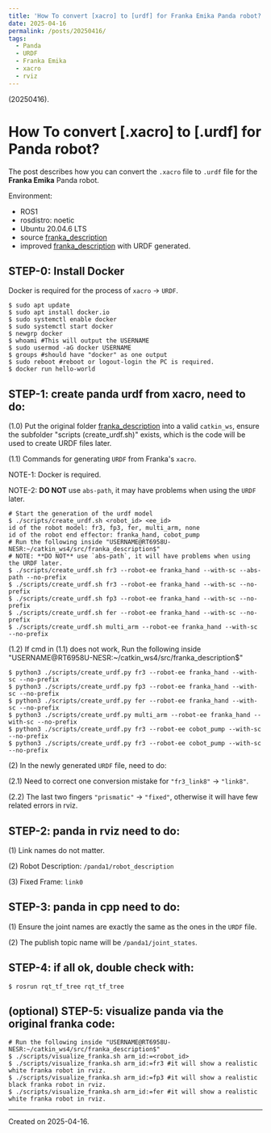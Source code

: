 ```yaml
---
title: 'How To convert [xacro] to [urdf] for Franka Emika Panda robot?'
date: 2025-04-16
permalink: /posts/20250416/
tags:
  - Panda
  - URDF
  - Franka Emika
  - xacro
  - rviz
---
```


(20250416).

# How To convert [.xacro] to [.urdf] for Panda robot?

The post describes how you can convert the `.xacro` file to `.urdf` file for the **Franka Emika** Panda robot.

Environment:

- ROS1
- rosdistro: noetic
- Ubuntu 20.04.6 LTS
- source [franka_description](https://github.com/frankaemika/franka_description)
- improved [franka_description](https://github.com/teng4/franka_description) with URDF generated.



## STEP-0: Install Docker

Docker is required for the process of `xacro` -> `URDF`.

```
$ sudo apt update
$ sudo apt install docker.io
$ sudo systemctl enable docker
$ sudo systemctl start docker
$ newgrp docker
$ whoami #This will output the USERNAME
$ sudo usermod -aG docker USERNAME
$ groups #should have "docker" as one output
$ sudo reboot #reboot or logout-login the PC is required.
$ docker run hello-world
```


## STEP-1: create panda urdf from xacro, need to do:

(1.0) Put the original folder [franka_description](https://github.com/frankaemika/franka_description) into a valid `catkin_ws`, ensure the subfolder "scripts (create_urdf.sh)" exists, which is the code will be used to create URDF files later.

(1.1) Commands for generating `URDF` from Franka's `xacro`.

NOTE-1: Docker is required.

NOTE-2: **DO NOT** use `abs-path`, it may have problems when using the `URDF` later.

```
# Start the generation of the urdf model
$ ./scripts/create_urdf.sh <robot_id> <ee_id>
id of the robot model: fr3, fp3, fer, multi_arm, none
id of the robot end effector: franka_hand, cobot_pump
# Run the following inside "USERNAME@RT6958U-NESR:~/catkin_ws4/src/franka_description$"
# NOTE: **DO NOT** use `abs-path`, it will have problems when using the URDF later.
$ ./scripts/create_urdf.sh fr3 --robot-ee franka_hand --with-sc --abs-path --no-prefix 
$ ./scripts/create_urdf.sh fr3 --robot-ee franka_hand --with-sc --no-prefix
$ ./scripts/create_urdf.sh fp3 --robot-ee franka_hand --with-sc --no-prefix
$ ./scripts/create_urdf.sh fer --robot-ee franka_hand --with-sc --no-prefix
$ ./scripts/create_urdf.sh multi_arm --robot-ee franka_hand --with-sc --no-prefix
```

(1.2) If cmd in (1.1) does not work, Run the following inside "USERNAME@RT6958U-NESR:~/catkin_ws4/src/franka_description$"

```
$ python3 ./scripts/create_urdf.py fr3 --robot-ee franka_hand --with-sc --no-prefix
$ python3 ./scripts/create_urdf.py fp3 --robot-ee franka_hand --with-sc --no-prefix
$ python3 ./scripts/create_urdf.py fer --robot-ee franka_hand --with-sc --no-prefix
$ python3 ./scripts/create_urdf.py multi_arm --robot-ee franka_hand --with-sc --no-prefix
$ python3 ./scripts/create_urdf.py fr3 --robot-ee cobot_pump --with-sc --no-prefix
$ python3 ./scripts/create_urdf.py fr3 --robot-ee cobot_pump --with-sc --no-prefix
```

(2) In the newly generated `URDF` file, need to do:

(2.1) Need to correct one conversion mistake for `"fr3_link8"` -> `"link8"`.

(2.2) The last two fingers `"prismatic"` -> `"fixed"`, otherwise it will have few related errors in rviz.


## STEP-2: panda in rviz need to do:

(1) Link names do not matter.

(2) Robot Description: `/panda1/robot_description`

(3) Fixed Frame: `link0`


## STEP-3: panda in cpp need to do:

(1) Ensure the joint names are exactly the same as the ones in the `URDF` file.

(2) The publish topic name will be `/panda1/joint_states`.


## STEP-4: if all ok, double check with:

```
$ rosrun rqt_tf_tree rqt_tf_tree
```


## (optional) STEP-5: visualize panda via the original franka code:

```
# Run the following inside "USERNAME@RT6958U-NESR:~/catkin_ws4/src/franka_description$"
$ ./scripts/visualize_franka.sh arm_id:=<robot_id> 
$ ./scripts/visualize_franka.sh arm_id:=fr3 #it will show a realistic white franka robot in rviz.
$ ./scripts/visualize_franka.sh arm_id:=fp3 #it will show a realistic black franka robot in rviz.
$ ./scripts/visualize_franka.sh arm_id:=fer #it will show a realistic white franka robot in rviz.
```


------
Created on 2025-04-16.
